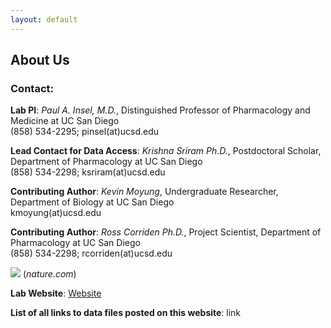 ```yaml
---
layout: default
---
```


## About Us

### Contact:

**Lab PI**: *Paul A. Insel, M.D.*, Distinguished Professor of Pharmacology and Medicine at UC San Diego  
(858) 534-2295; pinsel(at)ucsd.edu

**Lead Contact for Data Access**: *Krishna Sriram Ph.D.*, Postdoctoral Scholar, Department of Pharmacology at UC San Diego  
(858) 534-2298; ksriram(at)ucsd.edu

**Contributing Author**: *Kevin Moyung*, Undergraduate Researcher, Department of Biology at UC San Diego  
kmoyung(at)ucsd.edu

**Contributing Author**: *Ross Corriden Ph.D.*, Project Scientist, Department of Pharmacology at UC San Diego  
(858) 534-2298; rcorriden(at)ucsd.edu


![](http://www.nature.com/scitable/content/ne0000/ne0000/ne0000/ne0000/14673543/U4.cp2.1_nature01307-f1.2.jpg)
(*nature.com*)

**Lab Website**: [Website](http://insellab.ucsd.edu/)

**List of all links to data files posted on this website**: link
